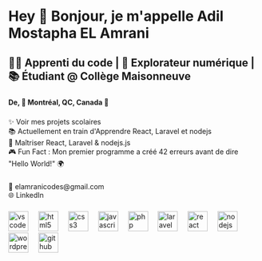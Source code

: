 <h1 align="left">Hey 👋 Bonjour, je m'appelle Adil Mostapha EL Amrani</h1>

###

<h2 align="left">👨‍💻 Apprenti du code | 🚀 Explorateur numérique | 📚 Étudiant @ Collège Maisonneuve</h2>

###

<h4 align="left">De, 📍 Montréal, QC, Canada 🍁</h4>

###

<p align="left">✨ Voir mes projets scolaires<br>📚 Actuellement en train d'Apprendre React, Laravel et nodejs  <br>🎯 Maîtriser React, Laravel & nodejs.js<br>🎮 Fun Fact : Mon premier programme a créé 42 erreurs avant de dire "Hello World!" 🌍</p>

###

<p align="left">📧 elamranicodes@gmail.com<br>🌐 LinkedIn</p>

###

<div align="left">
  <img src="https://cdn.jsdelivr.net/gh/devicons/devicon/icons/vscode/vscode-original.svg" height="40" alt="vscode logo"  />
  <img width="12" />
  <img src="https://cdn.jsdelivr.net/gh/devicons/devicon/icons/html5/html5-original.svg" height="40" alt="html5 logo"  />
  <img width="12" />
  <img src="https://cdn.jsdelivr.net/gh/devicons/devicon/icons/css3/css3-original.svg" height="40" alt="css3 logo"  />
  <img width="12" />
  <img src="https://cdn.jsdelivr.net/gh/devicons/devicon/icons/javascript/javascript-original.svg" height="40" alt="javascript logo"  />
  <img width="12" />
  <img src="https://cdn.jsdelivr.net/gh/devicons/devicon/icons/php/php-original.svg" height="40" alt="php logo"  />
  <img width="12" />
  <img src="https://cdn.jsdelivr.net/gh/devicons/devicon/icons/laravel/laravel-original.svg" height="40" alt="laravel logo"  />
  <img width="12" />
  <img src="https://cdn.jsdelivr.net/gh/devicons/devicon/icons/react/react-original.svg" height="40" alt="react logo"  />
  <img width="12" />
  <img src="https://cdn.jsdelivr.net/gh/devicons/devicon/icons/nodejs/nodejs-original.svg" height="40" alt="nodejs logo"  />
  <img width="12" />
  <img src="https://cdn.jsdelivr.net/gh/devicons/devicon/icons/wordpress/wordpress-original.svg" height="40" alt="wordpress logo"  />
  <img width="12" />
  <img src="https://cdn.jsdelivr.net/gh/devicons/devicon/icons/github/github-original.svg" height="40" alt="github logo"  />
</div>

###
